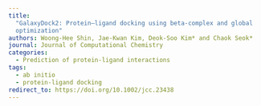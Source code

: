 ```yaml
---
title:
  "GalaxyDock2: Protein–ligand docking using beta-complex and global
  optimization"
authors: Woong-Hee Shin, Jae-Kwan Kim, Deok-Soo Kim* and Chaok Seok*
journal: Journal of Computational Chemistry
categories:
  - Prediction of protein-ligand interactions
tags:
  - ab initio
  - protein-ligand docking
redirect_to: https://doi.org/10.1002/jcc.23438
---
```

